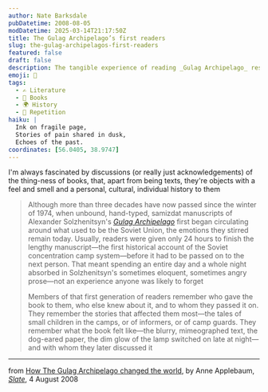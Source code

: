 ```yaml
---
author: Nate Barksdale
pubDatetime: 2008-08-05
modDatetime: 2025-03-14T21:17:50Z
title: The Gulag Archipelago’s first readers
slug: the-gulag-archipelagos-first-readers
featured: false
draft: false
description: The tangible experience of reading _Gulag Archipelago_ resonates deeply in the memories of its first readers.
emoji: 📖
tags:
  - ✍️ Literature
  - 📖 Books
  - 🌍 History
  - 🔄 Repetition
haiku: |
  Ink on fragile page,  
  Stories of pain shared in dusk,  
  Echoes of the past.
coordinates: [56.0405, 38.9747]
---
```


I'm always fascinated by discussions (or really just acknowledgements) of the thing-ness of books, that, apart from being texts, they're objects with a feel and smell and a personal, cultural, individual history to them

> Although more than three decades have now passed since the winter of 1974, when unbound, hand-typed, samizdat manuscripts of Alexander Solzhenitsyn's _[Gulag Archipelago](http://web.archive.org/web/20241226012745/https://www.amazon.com/Gulag-Archipelago-Experiment-Literary-Investigation/dp/0061253715)_ first began circulating around what used to be the Soviet Union, the emotions they stirred remain today. Usually, readers were given only 24 hours to finish the lengthy manuscript—the first historical account of the Soviet concentration camp system—before it had to be passed on to the next person. That meant spending an entire day and a whole night absorbed in Solzhenitsyn's sometimes eloquent, sometimes angry prose—not an experience anyone was likely to forget
>
> Members of that first generation of readers remember who gave the book to them, who else knew about it, and to whom they passed it on. They remember the stories that affected them most—the tales of small children in the camps, or of informers, or of camp guards. They remember what the book felt like—the blurry, mimeographed text, the dog-eared paper, the dim glow of the lamp switched on late at night—and with whom they later discussed it

---

from [How The Gulag Archipelago changed the world](http://www.slate.com/id/2196613/?from=rss), by Anne Applebaum, [_Slate_](http://www.slate.com/), 4 August 2008
